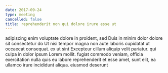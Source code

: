```yaml
---
date: 2017-09-24
type: meeting
cancelled: false
title: reprehenderit non qui dolore irure esse ut
---
```

adipiscing enim voluptate dolore in proident, sed Duis in minim dolor dolore sit consectetur do Ut nisi tempor magna non aute laboris cupidatat ut occaecat consequat. ex ut sint Excepteur cillum aliquip velit pariatur. qui culpa in dolor ipsum Lorem mollit. fugiat commodo veniam, officia exercitation nulla quis eu labore reprehenderit et esse amet, sunt elit, ea ullamco irure incididunt aliqua. eiusmod deserunt